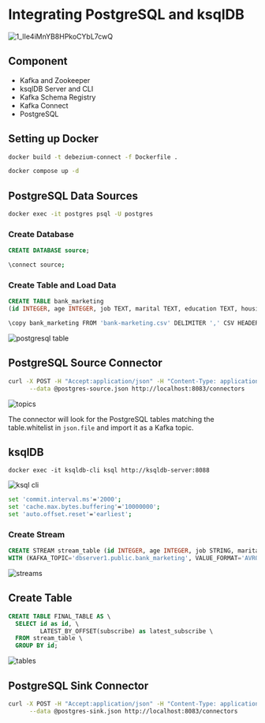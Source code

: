 # Integrating PostgreSQL and ksqlDB

![1_lIe4iMnYB8HPkoCYbL7cwQ](https://user-images.githubusercontent.com/85284506/208126039-3f49ca5c-9167-495c-822c-9e30d45bbfc4.jpg)


## Component
+ Kafka and Zookeeper 
+ ksqlDB Server and CLI
+ Kafka Schema Registry
+ Kafka Connect
+ PostgreSQL

## Setting up Docker
```bash
docker build -t debezium-connect -f Dockerfile .
```

```bash
docker compose up -d
```


## PostgreSQL Data Sources

```bash
docker exec -it postgres psql -U postgres
```

### Create Database
```sql
CREATE DATABASE source;
```

```bash
\connect source;
```

### Create Table and Load Data

```sql
CREATE TABLE bank_marketing 
(id INTEGER, age INTEGER, job TEXT, marital TEXT, education TEXT, housing TEXT, loan TEXT, contact TEXT, month TEXT, day_of_week TEXT, duration INTEGER, subscribe TEXT);
```
```bash
\copy bank_marketing FROM 'bank-marketing.csv' DELIMITER ',' CSV HEADER
```

![postgresql table](https://user-images.githubusercontent.com/85284506/208126368-babf9326-f65f-4ab3-adc4-3a7ac15fcebd.jpg)


## PostgreSQL Source Connector

```bash
curl -X POST -H "Accept:application/json" -H "Content-Type: application/json" \
      --data @postgres-source.json http://localhost:8083/connectors
```

![topics](https://user-images.githubusercontent.com/85284506/208126565-42d2abc1-fea6-4566-b8fb-a10da757af03.jpg)

The connector will look for the PostgreSQL tables matching the table.whitelist in `json.file` and import it as a Kafka topic.

## ksqlDB

```docker
docker exec -it ksqldb-cli ksql http://ksqldb-server:8088
```

![ksql cli](https://user-images.githubusercontent.com/85284506/208126224-f74fda0a-f819-41c7-9ea7-c33fe336e754.jpg)

```bash
set 'commit.interval.ms'='2000';
set 'cache.max.bytes.buffering'='10000000';
set 'auto.offset.reset'='earliest';
```

### Create Stream
```sql
CREATE STREAM stream_table (id INTEGER, age INTEGER, job STRING, marital STRING, education STRING, housing STRING, loan STRING, contact STRING, month STRING, day_of_week STRING, duration INTEGER, subscribe STRING) \
WITH (KAFKA_TOPIC='dbserver1.public.bank_marketing', VALUE_FORMAT='AVRO')
```
![streams](https://user-images.githubusercontent.com/85284506/208126895-52eecf70-9cd4-49e3-ab65-9f1786be81eb.jpg)


## Create Table
```sql
CREATE TABLE FINAL_TABLE AS \
  SELECT id as id, \
         LATEST_BY_OFFSET(subscribe) as latest_subscribe \
  FROM stream_table \
  GROUP BY id;
```

![tables](https://user-images.githubusercontent.com/85284506/208126777-060f9fca-8425-4acb-8403-3af018e03a14.jpg)


## PostgreSQL Sink Connector

```bash
curl -X POST -H "Accept:application/json" -H "Content-Type: application/json" \
      --data @postgres-sink.json http://localhost:8083/connectors
```
